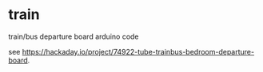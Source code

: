 # train
train/bus departure board arduino code

see https://hackaday.io/project/74922-tube-trainbus-bedroom-departure-board.
